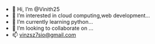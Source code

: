 - 👋 Hi, I’m @Vinith25
- 👀 I’m interested in cloud computing,web development...
- 🌱 I’m currently learning python...
- 💞️ I’m looking to collaborate on ...
- 📫 vinzsz7sio@gmail.com

<!---
Vinith25/Vinith25 is a ✨ special ✨ repository because its `README.md` (this file) appears on your GitHub profile.
You can click the Preview link to take a look at your changes.
--->

